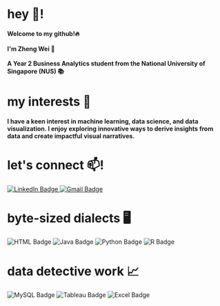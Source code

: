 <h1 align="left">hey 👋!</h1>
<h4 align="left">Welcome to my github!🔥<br><br>
I'm Zheng Wei 🐳<br><br>
A Year 2 Business Analytics student from the National University of Singapore (NUS) 📚</h4> 
<h1 align="left">my interests 👀</h1>
<h4 align="left">I have a keen interest in machine learning, data science, and data visualization. I enjoy exploring innovative ways to derive insights from data and create impactful visual narratives. <h4>

<h1 align="left">let's connect 📫!</h1>
<a href="https://linkedin.com/in/owzhengwei" target="_blank">
    <img src="https://img.shields.io/badge/LinkedIn-0077B5?style=for-the-badge&logo=linkedin&logoColor=white" alt="LinkedIn Badge"/>
</a>
<a href="mailto:owzhengwei.work@gmail.com" target="_blank">
    <img src="https://img.shields.io/badge/Gmail-D14836?style=for-the-badge&logo=gmail&logoColor=white" alt="Gmail Badge"/>
</a><br>
<h1 align="left">byte-sized dialects 🖥️</span><br></h1>
<div style="display: inline-block;">
    <img src="https://img.shields.io/badge/HTML5-E34F26?style=for-the-badge&logo=html5&logoColor=white" alt="HTML Badge"/>
    <img src="https://img.shields.io/badge/java-%23ED8B00.svg?style=for-the-badge&logo=openjdk&logoColor=white" alt="Java Badge"/> 
    <img src="https://img.shields.io/badge/Python-FFD43B?style=for-the-badge&logo=python&logoColor=blue" alt="Python Badge"/>
    <img src="https://img.shields.io/badge/r-%23276DC3.svg?style=for-the-badge&logo=r&logoColor=white" alt="R Badge"/>
</div>

<h1 align="left">data detective work 📈</span><br></h1>
<div style="display: inline-block;">
    <img src="https://img.shields.io/badge/mysql-4479A1.svg?style=for-the-badge&logo=mysql&logoColor=white" alt="MySQL Badge"/>
    <img src="https://img.shields.io/badge/Tableau-E97627?style=for-the-badge&logo=Tableau&logoColor=white" alt="Tableau Badge"/>
    <img src="https://img.shields.io/badge/Microsoft_Excel-217346?style=for-the-badge&logo=microsoft-excel&logoColor=white" alt="Excel Badge"/>
</div>



